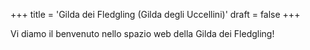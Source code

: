 +++
title = 'Gilda dei Fledgling (Gilda degli Uccellini)'
draft = false
+++

Vi diamo il benvenuto nello spazio web della Gilda dei Fledgling!
